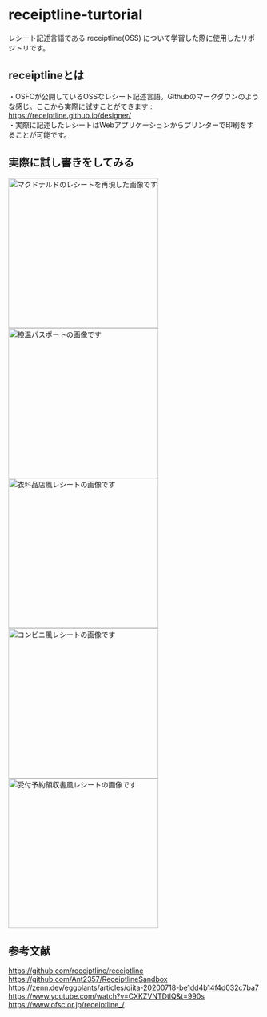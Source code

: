 # receiptline-turtorial
レシート記述言語である receiptline(OSS) について学習した際に使用したリポジトリです。
## receiptlineとは
・OSFCが公開しているOSSなレシート記述言語。Githubのマークダウンのような感じ。ここから実際に試すことができます : https://receiptline.github.io/designer/  
・実際に記述したレシートはWebアプリケーションからプリンターで印刷をすることが可能です。

## 実際に試し書きをしてみる

<img src="https://user-images.githubusercontent.com/96648305/165408226-3caed034-5145-4a61-8809-579c3ad7ed0d.svg" alt="マクドナルドのレシートを再現した画像です" width="300px">  
<img src="" alt="検温パスポートの画像です"  width="300px">  
<img src="" alt="衣料品店風レシートの画像です"  width="300px">  
<img src="" alt="コンビニ風レシートの画像です"  width="300px">  
<img src="" alt="受付予約領収書風レシートの画像です"  width="300px">  

## 参考文献
https://github.com/receiptline/receiptline  
https://github.com/Ant2357/ReceiptlineSandbox  
https://zenn.dev/eggplants/articles/qiita-20200718-be1dd4b14f4d032c7ba7  
https://www.youtube.com/watch?v=CXKZVNTDtlQ&t=990s  
https://www.ofsc.or.jp/receiptline_/
